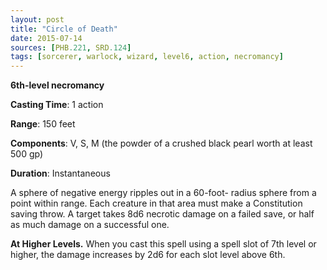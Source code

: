 ```yaml
---
layout: post
title: "Circle of Death"
date: 2015-07-14
sources: [PHB.221, SRD.124]
tags: [sorcerer, warlock, wizard, level6, action, necromancy]
---
```


**6th-level necromancy**

**Casting Time**: 1 action

**Range**: 150 feet

**Components**: V, S, M (the powder of a crushed black pearl worth at least 500 gp)

**Duration**: Instantaneous

A sphere of negative energy ripples out in a 60-foot- radius sphere from a point within range. Each creature in that area must make a Constitution saving throw. A target takes 8d6 necrotic damage on a failed save, or half as much damage on a successful one.

**At Higher Levels.** When you cast this spell using a spell slot of 7th level or higher, the damage increases by 2d6 for each slot level above 6th.
